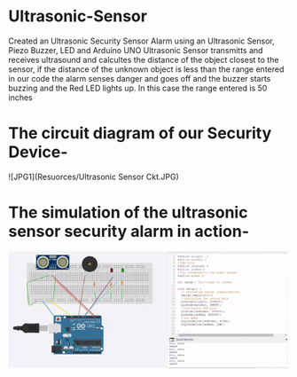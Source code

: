 # Ultrasonic-Sensor
Created an Ultrasonic Security Sensor Alarm using an Ultrasonic Sensor, Piezo Buzzer, LED and Arduino UNO
Ultrasonic Sensor transmitts and receives ultrasound and calcultes the distance of the object closest to the sensor, 
if the distance of the unknown object is less than the range entered in our code the alarm senses danger and goes off and the buzzer starts buzzing and the Red LED lights up.
In this case the range entered is 50 inches


# The circuit diagram of our Security Device- 
![JPG1](Resuorces/Ultrasonic Sensor Ckt.JPG)

# The simulation of the ultrasonic sensor security alarm in action-
![gif1](Resources/UltrasonicSensorgif.gif)
